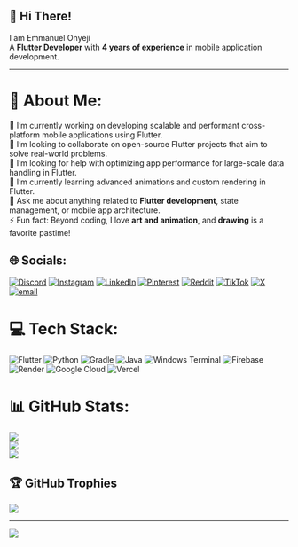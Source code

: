 ## 👋 Hi There! 


I am Emmanuel Onyeji<br/>
A **Flutter Developer** with **4 years of experience** in mobile application development.

---

# 💫 About Me:
🔭 I’m currently working on developing scalable and performant cross-platform mobile applications using Flutter.<br/>
👯 I’m looking to collaborate on open-source Flutter projects that aim to solve real-world problems.<br/>
🤝 I’m looking for help with optimizing app performance for large-scale data handling in Flutter.<br/>
🌱 I’m currently learning advanced animations and custom rendering in Flutter.<br/>
💬 Ask me about anything related to **Flutter development**, state management, or mobile app architecture.<br/>
⚡ Fun fact: Beyond coding, I love **art and animation**, and **drawing** is a favorite pastime!<br/>
## 🌐 Socials:
[![Discord](https://img.shields.io/badge/Discord-%237289DA.svg?logo=discord&logoColor=white)](https://discord.gg/emmanuelonyeji) [![Instagram](https://img.shields.io/badge/Instagram-%23E4405F.svg?logo=Instagram&logoColor=white)](https://instagram.com/the_techy_xander) [![LinkedIn](https://img.shields.io/badge/LinkedIn-%230077B5.svg?logo=linkedin&logoColor=white)](https://linkedin.com/in/emmanuelonyeji) [![Pinterest](https://img.shields.io/badge/Pinterest-%23E60023.svg?logo=Pinterest&logoColor=white)](https://pinterest.com/emmanuelonyeji) [![Reddit](https://img.shields.io/badge/Reddit-%23FF4500.svg?logo=Reddit&logoColor=white)](https://reddit.com/user/Embarrassed_Maize644) [![TikTok](https://img.shields.io/badge/TikTok-%23000000.svg?logo=TikTok&logoColor=white)](https://tiktok.com/@the_techy_xander) [![X](https://img.shields.io/badge/X-black.svg?logo=X&logoColor=white)](https://x.com/thetechyxander) [![email](https://img.shields.io/badge/Email-D14836?logo=gmail&logoColor=white)](mailto:xanderelsmith@gmail.com) 

# 💻 Tech Stack:
![Flutter](https://img.shields.io/badge/Flutter-%2302569B.svg?style=for-the-badge&logo=Flutter&logoColor=white) ![Python](https://img.shields.io/badge/python-3670A0?style=for-the-badge&logo=python&logoColor=ffdd54) ![Gradle](https://img.shields.io/badge/Gradle-02303A.svg?style=for-the-badge&logo=Gradle&logoColor=white) ![Java](https://img.shields.io/badge/java-%23ED8B00.svg?style=for-the-badge&logo=openjdk&logoColor=white) ![Windows Terminal](https://img.shields.io/badge/Windows%20Terminal-%234D4D4D.svg?style=for-the-badge&logo=windows-terminal&logoColor=white) ![Firebase](https://img.shields.io/badge/firebase-%23039BE5.svg?style=for-the-badge&logo=firebase) ![Render](https://img.shields.io/badge/Render-%46E3B7.svg?style=for-the-badge&logo=render&logoColor=white) ![Google Cloud](https://img.shields.io/badge/GoogleCloud-%234285F4.svg?style=for-the-badge&logo=google-cloud&logoColor=white) ![Vercel](https://img.shields.io/badge/vercel-%23000000.svg?style=for-the-badge&logo=vercel&logoColor=white)
# 📊 GitHub Stats:
![](https://github-readme-stats.vercel.app/api?username=xanderelsmith&theme=radical&hide_border=false&include_all_commits=true&count_private=true)<br/>
![](https://nirzak-streak-stats.vercel.app/?user=xanderelsmith&theme=radical&hide_border=false)<br/>
![](https://github-readme-stats.vercel.app/api/top-langs/?username=xanderelsmith&theme=radical&hide_border=false&include_all_commits=true&count_private=true&layout=compact)

## 🏆 GitHub Trophies
![](https://github-profile-trophy.vercel.app/?username=xanderelsmith&theme=radical&no-frame=false&no-bg=true&margin-w=4)

---
[![](https://visitcount.itsvg.in/api?id=xanderelsmith&icon=6&color=11)](https://visitcount.itsvg.in)

<!-- Proudly created with GPRM ( https://gprm.itsvg.in ) -->
